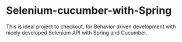 Selenium-cucumber-with-Spring
=============================

This is ideal project to checkout, for Behavior driven development with nicely developed Selenium API with Spring and Cucumber.

